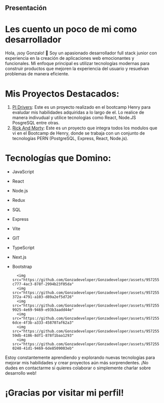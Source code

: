 ## Presentación

# Les cuento un poco de mi como desarrollador 

Hola, ¡soy Gonzalo! 👋
Soy un apasionado desarrollador full stack junior con experiencia en la creación de aplicaciones web emocionantes y funcionales. Mi enfoque principal es utilizar tecnologías modernas para construir productos que mejoren la experiencia del usuario y resuelvan problemas de manera eficiente.

# Mis Proyectos Destacados:

1. [PI Drivers](https://github.com/Gonzadeveloper/PI-drivers): Este es un proyecto realizado en el bootcamp Henry para evaludar mis habilidades adquiridas a lo largo de el. Lo realice de manera indivudual y utilice tecnologias como React, Node.JS PosgreSQL entre otras.
2. [Rick And Morty](https://github.com/Gonzadeveloper/Proyecto-integrador-rick-and-Morty-): Este es un proyecto que integra todos los modulos que vi en el Bootcamp de Henry, donde se trabaja con un conjunto de tecnologías PERN (PostgreSQL, Express, React, Node.js).


# Tecnologías que Domino:

- JavaScript
- React
- Node.js
- Redux
- SQL
- Express
- Vite
- GIT
- TypeScript
- Next.js
- Bootstrap

        <img src="https://github.com/Gonzadeveloper/Gonzadeveloper/assets/95725500/54966330-c777-4ac3-878f-2994b23f05da" 
        <img src="https://github.com/Gonzadeveloper/Gonzadeveloper/assets/95725500/6660d49b-372a-4791-a103-d89a2ef5d726" 
        <img src="https://github.com/Gonzadeveloper/Gonzadeveloper/assets/95725500/064cead6-9925-4e69-9469-e93b3aadd44e" 
        <img src="https://github.com/Gonzadeveloper/Gonzadeveloper/assets/95725500/cefed778-6dce-4f3b-a333-458707af62a3" 
        <img src="https://github.com/Gonzadeveloper/Gonzadeveloper/assets/95725500/46daf208-59db-4186-8df1-878f1baa1293" 
        <img src="https://github.com/Gonzadeveloper/Gonzadeveloper/assets/95725500/85400e53-0248-41d1-9469-6de8509003eb" 





Estoy constantemente aprendiendo y explorando nuevas tecnologías para mejorar mis habilidades y crear proyectos aún más sorprendentes. ¡No dudes en contactarme si quieres colaborar o simplemente charlar sobre desarrollo web!

# ¡Gracias por visitar mi perfil!
